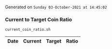 Generated on `Sunday 03-October-2021 at 14:45:02`

### Current to Target Coin Ratio
`current_coin_ratio.sh`

Date|Current|Target|Ratio
---|---|---|---
